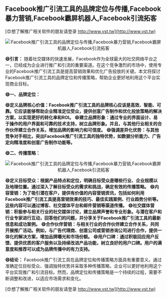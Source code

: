 ## **Facebook推广引流工具的品牌定位与传播,Facebook暴力营销,Facebook霸屏机器人,Facebook引流拓客**

[😍想了解推广相关软件的朋友请登录 http://www.vst.tw](http://www.vst.tw)

 <center><img src="https://vst.tw/MP4/tuiguang/png/1.png" alt="Facebook推广引流工具的品牌定位与传播,Facebook暴力营销,Facebook霸屏机器人,Facebook引流拓客"></center>

**😄引言：**
随着社交媒体的快速发展，Facebook作为全球最大的社交网络平台之一，已经成为企业进行推广和引流的重要渠道。在这个竞争激烈的市场中，使用专业的Facebook推广引流工具是提高营销效果和优化广告投放的关键。本文将探讨Facebook推广引流工具的品牌定位和传播策略，帮助企业更好地利用这个平台实现商业目标。

**😄一、品牌定位：**

**😄定义品牌核心价值：Facebook推广引流工具的品牌核心应该是高效、智能、可靠。它应该能够帮助企业精准定位受众，提供创意广告制作和优化投放策略的解决方案，以实现更好的转化率和ROI。**
**😄建立品牌形象：通过专业的界面设计、易于操作的用户界面和可靠的技术支持，树立品牌形象。并且，与其他行业相关的合作伙伴建立合作关系，增加品牌的影响力和可信度。**
**😄强调差异化优势：与其他竞争对手相比，突出Facebook推广引流工具的独特优势，如数据分析能力、广告定向精准度和创意广告制作功能等。**

**😄二、传播策略：**

 <center><img src="https://vst.tw/MP4/tuiguang/png/3.png" alt="Facebook推广引流工具的品牌定位与传播,Facebook暴力营销,Facebook霸屏机器人,Facebook引流拓客"></center>

**😄定义目标受众：根据产品特点和定位，明确目标受众是哪些行业、企业规模以及地理位置。通过深入了解目标受众的需求和挑战，确定有效的传播策略。**
**😄内容营销：为了吸引潜在客户，提供有价值的内容营销资讯，包括如何利用Facebook推广引流工具提高营销效果的技巧、最佳实践案例、行业趋势分析等。这些内容可以通过博客、社交媒体平台和邮件营销等渠道传播。**
**😄社交媒体营销：积极参与相关行业的社交媒体讨论，建立品牌声誉和专业形象。与潜在客户和行业专家进行互动，回答他们的问题，并分享关于Facebook推广引流工具的最新信息和成功案例。**
**😄合作伙伴营销：与相关行业的合作伙伴建立合作关系，共同开展推广活动。例如，与广告代理商、创意公司或营销咨询公司进行合作，提供一体化的解决方案，增加品牌曝光和市场份额。**
**😄用户口碑：通过积极回应用户反馈、提供优质的客户服务以及持续改进产品功能，树立良好的用户口碑。用户的满意度和推荐可以成为品牌传播中的有力支持。**

**😄结论：**
Facebook推广引流工具在品牌定位和传播策略方面具有重要意义。通过准确定位目标受众、强调独特优势并采取多种传播策略，企业可以更好地利用这个平台实现推广和引流目标。然而，品牌定位和传播策略是一个持续的过程，需要不断调整和改进，以适应市场需求和变化。

[😍想了解推广相关软件的朋友请登录 http://www.vst.tw](http://www.vst.tw)



